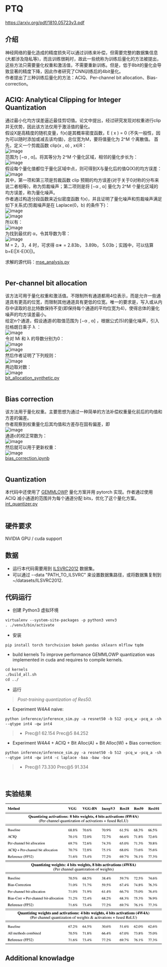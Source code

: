 # PTQ
https://arxiv.org/pdf/1810.05723v3.pdf<br>
## 介绍

神经网络的量化造成的精度损失可以通过训练来补偿，但需要完整的数据集信息(大都涉及隐私等)，而且训练很耗时，故此一些统称为训练后量化的方法被提出，这些方法只需要量化权重和激活值，不需要重新训练。但是，低于8bit的量化会导致显著的精度下降，因此作者研究了CNN训练后的4bit量化。<br>
作者提出了三种训练后量化的方法：ACIQ、Per-channel bit allocation、Bias-correction。

## ACIQ: Analytical Clipping for Integer Quantization
通过最小化均方误差逼近最佳剪切值。论文中提出，经过研究发现对权重进行clip并无优势，因此该方法仅用于激活值的量化。<br>
假设X是高精度的随机变量，f(x)是其概率密度函数，E ( x ) = 0 (不失一般性，因为可以随时添加或减去该均值)，总位宽为M，要将值量化为 2^M 个离散值。
首先，定义一个剪裁函数 clip(x , α) , x∈R：<br>
![image](https://user-images.githubusercontent.com/58316204/115141275-e9d71b00-a06d-11eb-9f3c-faa30c4ad914.png)<br>
范围为 [−α , α]。将其等分为 2^M 个量化区域，相邻的量化步长为：<br>
![image](https://user-images.githubusercontent.com/58316204/115141333-3b7fa580-a06e-11eb-89a9-7aa684e56bd0.png)<br>
假设每个量化值都位于量化区域中点，则可得到X与量化后的值Q(X)的均方误差：<br>
![image](https://user-images.githubusercontent.com/58316204/115141370-741f7f00-a06e-11eb-925f-796e93fee89f.png)<br>
其中，第一项和第三项是剪裁函数 clip 预期的均方误差(对于关于0对称的分布来说二者相等)，称为剪裁噪声；第二项则是将 [−α , α] 量化为 2^M 个量化区域的均方误差，称为量化噪声。<br>
作者通过构造分段函数来近似密度函数 f(x)，并且证明了量化噪声和剪裁噪声满足如下关系式(剪裁噪声是在 Laplace(0，b) 的条件下)：<br>
![image](https://user-images.githubusercontent.com/58316204/115141423-b1840c80-a06e-11eb-8064-5f238def6a93.png)<br>
![image](https://user-images.githubusercontent.com/58316204/115141428-b5b02a00-a06e-11eb-9286-bec3108ec6ed.png)<br>
所以有：<br>
![image](https://user-images.githubusercontent.com/58316204/115141439-c1035580-a06e-11eb-99ba-bd38106497bc.png)<br>
为找到最优的 α，令其导数为零：<br>
![image](https://user-images.githubusercontent.com/58316204/115141443-c95b9080-a06e-11eb-9622-574bb0a35c28.png)<br>
M = 2，3，4 时，可求得 α∗ = 2.83b， 3.89b， 5.03b；实践中，可以估算 b=E(|X-E(X)|)。<br>

求解的源代码：[mse_analysis.py](mse_analysis.py)<br>
<br/>

## Per-channel bit allocation
该方法可用于量化权重和激活值。不限制所有通道都用4位表示，而是允许一些通道具有更高的位宽，而限制其他通道具有更低的位宽。唯一的要求是，写入或从内存中读取的总比特数保持不变(即保持每个通道的平均位宽为4)，使得总体的量化噪声的均方误差最小。<br>
给定n个通道，假设通道i的取值范围为 [−α , α] ，根据公式(5)的量化噪声，引入拉格朗日乘子 λ ：<br>
![image](https://user-images.githubusercontent.com/58316204/115141706-62d77200-a070-11eb-8ad6-fc29d0ec8102.png)<br>
令对 Mi 和 λ 的导数分别为0：<br>
![image](https://user-images.githubusercontent.com/58316204/115141743-8d292f80-a070-11eb-9ec7-05442106cab4.png)<br>
![image](https://user-images.githubusercontent.com/58316204/115141746-91554d00-a070-11eb-90e5-0132b1327927.png)<br>
然后作者证明了下列规则：<br>
![image](https://user-images.githubusercontent.com/58316204/115141759-a03bff80-a070-11eb-8038-e66d15aa1acc.png)<br>
两边取对数：<br>
![image](https://user-images.githubusercontent.com/58316204/115141770-aaf69480-a070-11eb-86b5-1ae3859a201f.png)<br>
[bit_allocation_synthetic.py](bit_allocation_synthetic.py)<br/>
<br/>

## Bias correction
该方法用于量化权重。主要思想为通过一种简单的方法补偿权重量化前后的均值和方差的偏差。<br>
作者观察到权重量化后其均值和方差存在固有偏差，即<br>
![image](https://user-images.githubusercontent.com/58316204/115141828-f5781100-a070-11eb-9bce-b146401b4cd3.png)<br>
通道c的校正常数为：<br>
![image](https://user-images.githubusercontent.com/58316204/115141841-09bc0e00-a071-11eb-94c9-ff9e4d33ab56.png)<br>
然后就可以用于更新权重：<br>
![image](https://user-images.githubusercontent.com/58316204/115141845-10e31c00-a071-11eb-9570-7f55f73825cf.png)<br>
[bias_correction.ipynb](bias_correction.ipynb)<br/>
<br/>


## Quantization
本代码中还使用了 [GEMMLOWP](https://github.com/google/gemmlowp/blob/master/doc/quantization.md) 量化方案并用 pytorch 实现。作者通过使用 ACIQ 减小通道的范围并为每个通道分配 bits，优化了这个量化方案。
[int_quantizer.py](pytorch_quantizer/quantization/qtypes/int_quantizer.py)
<br/><br/>

## 硬件要求
NVIDIA GPU / cuda support

## 数据
- 运行本代码需要用到 [ILSVRC2012](http://www.image-net.org/) 数据集。
- 可以通过 --data "PATH_TO_ILSVRC" 来设置数据集路径，或将数据集复制到 ~/datasets/ILSVRC2012.

## 代码运行
- 创建 Python3 虚拟环境
```
virtualenv --system-site-packages -p python3 venv3
. ./venv3/bin/activate
```
- 安装
```
pip install torch torchvision bokeh pandas sklearn mlflow tqdm
```
- build kernels
To improve performance GEMMLOWP quantization was implemented in cuda and requires to compile kernels.
```
cd kernels
./build_all.sh
cd ../
```
- 运行
>*Post-training quantization of Res50.*
- Experiment W4A4 naive:
```
python inference/inference_sim.py -a resnet50 -b 512 -pcq_w -pcq_a -sh --qtype int4 -qw int4
```
>* Prec@1 62.154 Prec@5 84.252
- Experiment W4A4 + ACIQ + Bit Alloc(A) + Bit Alloc(W) + Bias correction:
```
python inference/inference_sim.py -a resnet50 -b 512 -pcq_w -pcq_a -sh --qtype int4 -qw int4 -c laplace -baa -baw -bcw
```
>* Prec@1 73.330 Prec@5 91.334
<br/>

## 实验结果
![experiments](fig/experiments.png)


## Additional knowladge
